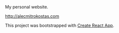 My personal website.

http://alecmitrokostas.com

This project was bootstrapped with [Create React App](https://github.com/facebook/create-react-app).
